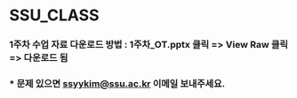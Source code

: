 # SSU_CLASS
### 1주차 수업 자료 다운로드 방법 : 1주차_OT.pptx 클릭 => View Raw 클릭 => 다운로드 됨

### * 문제 있으면 ssyykim@ssu.ac.kr 이메일 보내주세요.
